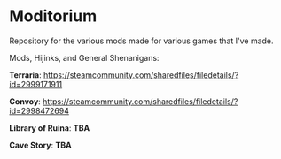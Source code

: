 # Moditorium
Repository for the various mods made for various games that I've made.

Mods, Hijinks, and General Shenanigans:

**Terraria**:
https://steamcommunity.com/sharedfiles/filedetails/?id=2999171911

**Convoy**:
https://steamcommunity.com/sharedfiles/filedetails/?id=2998472694

**Library of Ruina**:
**TBA**

**Cave Story**:
**TBA**
